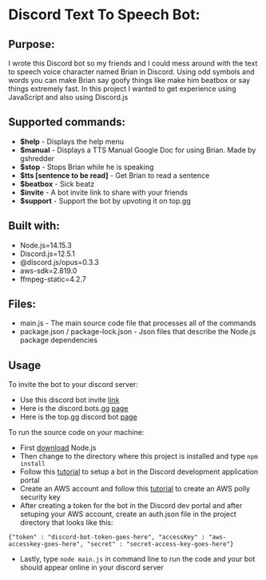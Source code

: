 # Discord Text To Speech Bot: 
## Purpose:
I wrote this Discord bot so my friends and I could mess around with the text to speech voice character named Brian in Discord. Using odd symbols and words you can make Brian say goofy things like make him beatbox or say things extremely fast. In this project I wanted to get experience using JavaScript and also using Discord.js 

## Supported commands:

* **$help** - Displays the help menu
* **$manual** - Displays a TTS Manual Google Doc for using Brian. Made by gshredder
* **$stop** - Stops Brian while he is speaking
* **$tts [sentence to be read]** - Get Brian to read a sentence
* **$beatbox** - Sick beatz 
* **$invite** - A bot invite link to share with your friends
* **$support** - Support the bot by upvoting it on top.gg


## Built with:
* Node.js=14.15.3
* Discord.js=12.5.1
* @discord.js/opus=0.3.3
* aws-sdk=2.819.0
* ffmpeg-static=4.2.7

## Files: 
* main.js - The main source code file that processes all of the commands
* package.json / package-lock.json - Json files that describe the Node.js package dependencies

## Usage 
To invite the bot to your discord server:
* Use this discord bot invite [link](https://discord.com/oauth2/authorize?client_id=793354487699865611&scope=bot&permissions=37030976)  
* Here is the discord.bots.gg [page](https://discord.bots.gg/bots/793354487699865611)
* Here is the top.gg discord bot [page](https://top.gg/bot/793354487699865611)

To run the source code on your machine:
* First [download](https://nodejs.org/en/download/) Node.js 
* Then change to the directory where this project is installed and type `npm install` 
* Follow this [tutorial](https://www.sitepoint.com/discord-bot-node-js/) to setup a bot in the Discord development application portal
* Create an AWS account and follow this [tutorial](https://www.youtube.com/watch?v=Vkp_Di2qbsc) to create an AWS polly security key 
* After creating a token for the bot in the Discord dev portal and after setuping your AWS account, create an auth.json file in the project directory that looks like this:

`{"token" : "discord-bot-token-goes-here", "accessKey" : "aws-accesskey-goes-here", "secret" : "secret-access-key-goes-here"}`

* Lastly, type `node main.js` in command line to run the code and your bot should appear online in your discord server 
